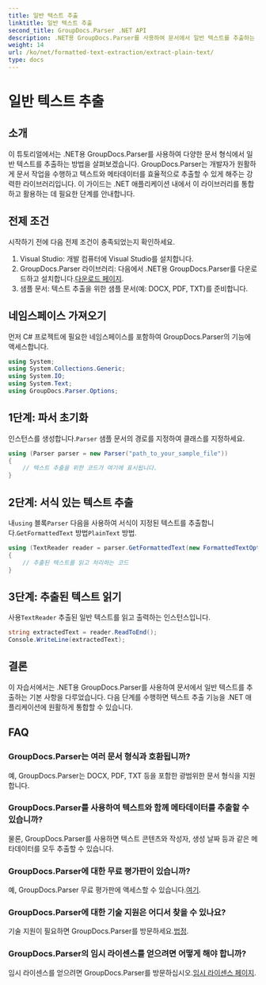 ```yaml
---
title: 일반 텍스트 추출
linktitle: 일반 텍스트 추출
second_title: GroupDocs.Parser .NET API
description: .NET용 GroupDocs.Parser를 사용하여 문서에서 일반 텍스트를 추출하는 방법을 알아보세요. 애플리케이션에 텍스트 추출을 통합하는 쉬운 단계입니다.
weight: 14
url: /ko/net/formatted-text-extraction/extract-plain-text/
type: docs
---
```

# 일반 텍스트 추출

## 소개
이 튜토리얼에서는 .NET용 GroupDocs.Parser를 사용하여 다양한 문서 형식에서 일반 텍스트를 추출하는 방법을 살펴보겠습니다. GroupDocs.Parser는 개발자가 원활하게 문서 작업을 수행하고 텍스트와 메타데이터를 효율적으로 추출할 수 있게 해주는 강력한 라이브러리입니다. 이 가이드는 .NET 애플리케이션 내에서 이 라이브러리를 통합하고 활용하는 데 필요한 단계를 안내합니다.
## 전제 조건
시작하기 전에 다음 전제 조건이 충족되었는지 확인하세요.
1. Visual Studio: 개발 컴퓨터에 Visual Studio를 설치합니다.
2.  GroupDocs.Parser 라이브러리: 다음에서 .NET용 GroupDocs.Parser를 다운로드하고 설치합니다.[다운로드 페이지](https://releases.groupdocs.com/parser/net/).
3. 샘플 문서: 텍스트 추출을 위한 샘플 문서(예: DOCX, PDF, TXT)를 준비합니다.

## 네임스페이스 가져오기
먼저 C# 프로젝트에 필요한 네임스페이스를 포함하여 GroupDocs.Parser의 기능에 액세스합니다.
```csharp
using System;
using System.Collections.Generic;
using System.IO;
using System.Text;
using GroupDocs.Parser.Options;
```
## 1단계: 파서 초기화
 인스턴스를 생성합니다.`Parser` 샘플 문서의 경로를 지정하여 클래스를 지정하세요.
```csharp
using (Parser parser = new Parser("path_to_your_sample_file"))
{
    // 텍스트 추출을 위한 코드가 여기에 표시됩니다.
}
```
## 2단계: 서식 있는 텍스트 추출
 내`using` 블록`Parser` 다음을 사용하여 서식이 지정된 텍스트를 추출합니다.`GetFormattedText` 방법`PlainText` 방법.
```csharp
using (TextReader reader = parser.GetFormattedText(new FormattedTextOptions(FormattedTextMode.PlainText)))
{
    // 추출된 텍스트를 읽고 처리하는 코드
}
```
## 3단계: 추출된 텍스트 읽기
 사용`TextReader` 추출된 일반 텍스트를 읽고 출력하는 인스턴스입니다.
```csharp
string extractedText = reader.ReadToEnd();
Console.WriteLine(extractedText);
```

## 결론
이 자습서에서는 .NET용 GroupDocs.Parser를 사용하여 문서에서 일반 텍스트를 추출하는 기본 사항을 다루었습니다. 다음 단계를 수행하면 텍스트 추출 기능을 .NET 애플리케이션에 원활하게 통합할 수 있습니다.

## FAQ
### GroupDocs.Parser는 여러 문서 형식과 호환됩니까?
예, GroupDocs.Parser는 DOCX, PDF, TXT 등을 포함한 광범위한 문서 형식을 지원합니다.
### GroupDocs.Parser를 사용하여 텍스트와 함께 메타데이터를 추출할 수 있습니까?
물론, GroupDocs.Parser를 사용하면 텍스트 콘텐츠와 작성자, 생성 날짜 등과 같은 메타데이터를 모두 추출할 수 있습니다.
### GroupDocs.Parser에 대한 무료 평가판이 있습니까?
 예, GroupDocs.Parser 무료 평가판에 액세스할 수 있습니다.[여기](https://releases.groupdocs.com/).
### GroupDocs.Parser에 대한 기술 지원은 어디서 찾을 수 있나요?
 기술 지원이 필요하면 GroupDocs.Parser를 방문하세요.[법정](https://forum.groupdocs.com/c/parser/17).
### GroupDocs.Parser의 임시 라이센스를 얻으려면 어떻게 해야 합니까?
 임시 라이센스를 얻으려면 GroupDocs.Parser를 방문하십시오.[임시 라이센스 페이지](https://purchase.groupdocs.com/temporary-license/).